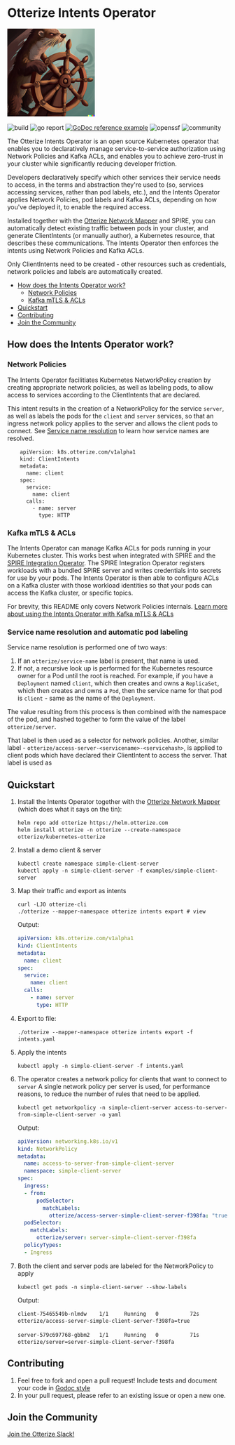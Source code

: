 # Otterize Intents Operator

![Otter Manning Helm](./otterhelm.png)


![build](https://img.shields.io/static/v1?label=build&message=passing&color=success)
![go report](https://img.shields.io/static/v1?label=go%20report&message=A%2B&color=success)
[![GoDoc reference example](https://img.shields.io/badge/godoc-reference-blue.svg)](https://godoc.org/nanomsg.org/go/mangos/v2)
![openssf](https://img.shields.io/static/v1?label=openssf%20best%20practices&message=passing&color=success)
![community](https://img.shields.io/badge/slack-Otterize_Slack-orange.svg?logo=slack)

The Otterize Intents Operator is an open source Kubernetes operator that enables you to declaratively manage service-to-service authorization using Network Policies and Kafka ACLs, and enables you to achieve zero-trust in your cluster while significantly reducing developer friction.

Developers declaratively specify which other services their service needs to access, in the terms and abstraction they're used to (so, services accessing services, rather than pod labels, etc.), and the Intents Operator applies Network Policies, pod labels and Kafka ACLs, depending on how you've deployed it, to enable the required access.

Installed together with the [Otterize Network Mapper](https://github.com/otterize/network-mapper) and SPIRE, you can automatically detect existing traffic between pods in your cluster, and generate ClientIntents (or manually author), a Kubernetes resource, that describes these communications. The Intents Operator then enforces the intents using Network Policies and Kafka ACLs.

Only ClientIntents need to be created - other resources such as credentials, network policies and labels are automatically created.


- [How does the Intents Operator work?](#how-does-the-intents-operator-work)
    - [Network Policies](#network-policies)
    - [Kafka mTLS & ACLs](#kafka-mtls-acls)
- [Quickstart](#quickstart)
- [Contributing](#contributing)
- [Join the Community](#join-the-community)




## How does the Intents Operator work?

### Network Policies
The Intents Operator facilitiates Kubernetes NetworkPolicy creation by creating appropriate network policies, as well as labeling pods, to allow access to services according to the ClientIntents that are declared.

This intent results in the creation of a NetworkPolicy for the service `server`, as well as labels the pods for the `client` and `server` services, so that an ingress network policy applies to the server and allows the client pods to connect. See [Service name resolution](#Service_name_resolution) to learn how service names are resolved.
```
    apiVersion: k8s.otterize.com/v1alpha1
    kind: ClientIntents
    metadata:
      name: client
    spec:
      service:
        name: client
      calls:
        - name: server
          type: HTTP
```

### Kafka mTLS & ACLs
The Intents Operator can manage Kafka ACLs for pods running in your Kubernetes cluster. This works best when integrated with SPIRE and the [SPIRE Integration Operator](https://github.com/otterize/spire-integration-operator). The SPIRE Integration Operator registers workloads with a bundled SPIRE server and writes credentials into secrets for use by your pods. The Intents Operator is then able to configure ACLs on a Kafka cluster with those workload identities so that your pods can access the Kafka cluster, or specific topics.

For brevity, this README only covers Network Policies internals. [Learn more about using the Intents Operator with Kafka mTLS & ACLs](https://docs.otterize.com/documentation/quick-tutorials/kafka-mtls)

### Service name resolution and automatic pod labeling
Service name resolution is performed one of two ways:
1. If an `otterize/service-name` label is present, that name is used.
2. If not, a recursive look up is performed for the Kubernetes resource owner for a Pod until the root is reached. For example, if you have a `Deployment` named `client`, which then creates and owns a `ReplicaSet`, which then creates and owns a `Pod`, then the service name for that pod is `client` - same as the name of the `Deployment`.

The value resulting from this process is then combined with the namespace of the pod, and hashed together to form the value of the label `otterize/server`.

That label is then used as a selector for network policies.
Another, similar label - `otterize/access-server-<servicename>-<servicehash>`, is applied to client pods which have declared their ClientIntent to access the server. That label is used as 

## Quickstart
1. Install the Intents Operator together with the [Otterize Network Mapper](https://github.com/otterize/network-mapper) (which does what it says on the tin):
    ```
    helm repo add otterize https://helm.otterize.com
    helm install otterize -n otterize --create-namespace otterize/kubernetes-otterize
    ```
2. Install a demo client & server
    ```
    kubectl create namespace simple-client-server
    kubectl apply -n simple-client-server -f examples/simple-client-server
    ```
2. Map their traffic and export as intents
    ```
    curl -LJO otterize-cli
    ./otterize --mapper-namespace otterize intents export # view
    ```
    Output:
    ```yaml
    apiVersion: k8s.otterize.com/v1alpha1
    kind: ClientIntents
    metadata:
      name: client
    spec:
      service:
        name: client
      calls:
        - name: server
          type: HTTP
      ```
    
4. Export to file:
    ```
    ./otterize --mapper-namespace otterize intents export -f intents.yaml
    ```
5. Apply the intents
    ```
    kubectl apply -n simple-client-server -f intents.yaml
    ```
6. The operator creates a network policy for clients that want to connect to `server`
A single network policy per server is used, for performance reasons, to reduce the number of rules that need to be applied.
    ```
    kubectl get networkpolicy -n simple-client-server access-to-server-from-simple-client-server -o yaml
    ```
    Output:
    ```yaml
    apiVersion: networking.k8s.io/v1
    kind: NetworkPolicy
    metadata:
      name: access-to-server-from-simple-client-server
      namespace: simple-client-server
    spec:
      ingress:
      - from:
          podSelector:
            matchLabels:
              otterize/access-server-simple-client-server-f398fa: "true"
      podSelector:
        matchLabels:
          otterize/server: server-simple-client-server-f398fa
      policyTypes:
      - Ingress

    ```
7. Both the client and server pods are labeled for the NetworkPolicy to apply
    ```
    kubectl get pods -n simple-client-server --show-labels
    ```
    Output:
    ```
    client-75465549b-nlmdw    1/1     Running   0          72s   otterize/access-server-simple-client-server-f398fa=true
    
    server-579c697768-gbbm2   1/1     Running   0          71s   otterize/server=server-simple-client-server-f398fa
    ```

## Contributing
1. Feel free to fork and open a pull request! Include tests and document your code in [Godoc style](https://go.dev/blog/godoc)
2. In your pull request, please refer to an existing issue or open a new one.

## Join the Community
[Join the Otterize Slack!](https://join.slack.com/t/otterizeworkspace/shared_invite/zt-1fnbnl1lf-ub6wler4QrW6ZzIn2U9x1A)
